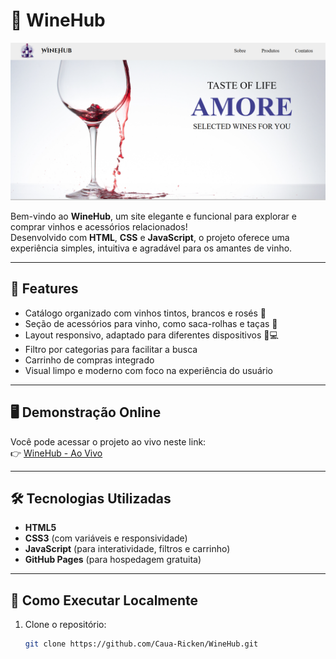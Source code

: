 # 🍷 WineHub

![WineHub](./imagens/img.png)

Bem-vindo ao **WineHub**, um site elegante e funcional para explorar e comprar vinhos e acessórios relacionados!  
Desenvolvido com **HTML**, **CSS** e **JavaScript**, o projeto oferece uma experiência simples, intuitiva e agradável para os amantes de vinho.

---

## 🌟 Features

- Catálogo organizado com vinhos tintos, brancos e rosés 🍇  
- Seção de acessórios para vinho, como saca-rolhas e taças 🍾  
- Layout responsivo, adaptado para diferentes dispositivos 📱💻  
- Filtro por categorias para facilitar a busca  
- Carrinho de compras integrado  
- Visual limpo e moderno com foco na experiência do usuário  

---

## 🖥️ Demonstração Online

Você pode acessar o projeto ao vivo neste link:  
👉 [WineHub - Ao Vivo](https://caua-ricken.github.io/WineHub/)

---

## 🛠️ Tecnologias Utilizadas

- **HTML5**  
- **CSS3** (com variáveis e responsividade)  
- **JavaScript** (para interatividade, filtros e carrinho)  
- **GitHub Pages** (para hospedagem gratuita)

---

## 🚀 Como Executar Localmente

1. Clone o repositório:  
   ```bash
   git clone https://github.com/Caua-Ricken/WineHub.git
